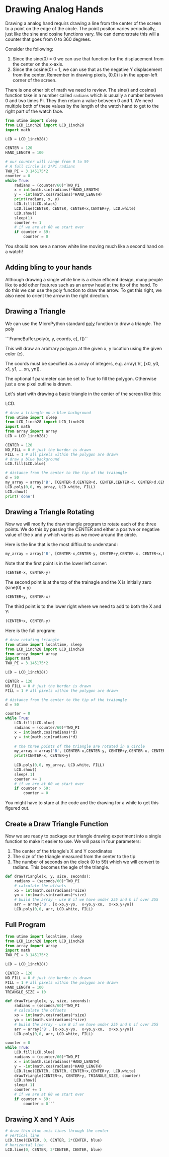 # Drawing Analog Hands

Drawing a analog hand requirs drawing a line from the center of the screen to a point on the
edge of the circle.  The point positon varies periodically, just like the sine and cosine
functions vary.  We can demonstrate this will a counter that goes from 0 to 360 degrees.

Consider the following:

1. Since the sine(0) = 0 we can use that function for the displacement from the center on the x-axis.
2. Since the cosine(0) = 1, we can use that as the negative Y displacement from the center.  Remember
in drawing pixels, (0,0) is in the upper-left corner of the screen.


There is one other bit of math we need to review.  The sine() and cosine() function take in a number
called ```radians``` which is usually a number between 0 and two times Pi.  They then return
a value between 0 and 1.  We need multiple both of these values by the length of the watch hand
to get to the right part of the watch face.

```py
from utime import sleep
from LCD_1inch28 import LCD_1inch28
import math

LCD = LCD_1inch28()

CENTER = 120
HAND_LENGTH = 100

# our counter will range from 0 to 59
# A full circle is 2*Pi radians
TWO_PI = 3.145175*2
counter = 0
while True:
    radians = (counter/60)*TWO_PI
    x = int(math.sin(radians)*HAND_LENGTH)
    y = -int(math.cos(radians)*HAND_LENGTH)
    print(radians, x, y)
    LCD.fill(LCD.black)
    LCD.line(CENTER, CENTER, CENTER+x,CENTER+y, LCD.white)
    LCD.show()
    sleep(1)
    counter += 1
    # if we are at 60 we start over
    if counter > 59:
        counter = 0
```

You should now see a narrow white line moving much like a second hand on a watch!

## Adding bling to your hands

Although drawing a single white line is a clean efficent design, many people like
to add other features such as an arrow head at the tip of the hand.  To do this
we can use the poly function to draw the arrow.  To get this right, we also
need to orient the arrow in the right direction.

## Drawing a Triangle

We can use the MicroPython standard [poly](https://docs.micropython.org/en/latest/library/framebuf.html) function to draw a triangle.  The poly 

```FrameBuffer.poly(x, y, coords, c[, f])``

This will draw an arbitrary polygon at the given x, y location using the given color (c).

The coords must be specified as a array of integers, e.g. array('h', [x0, y0, x1, y1, ... xn, yn]).

The optional f parameter can be set to True to fill the polygon. Otherwise just a one pixel outline is drawn.

Let's start with drawing a basic triangle in the center of the screen like this:

LCD.

```py
# draw a triangle on a blue background
from utime import sleep
from LCD_1inch28 import LCD_1inch28
import math
from array import array
LCD = LCD_1inch28()

CENTER = 120
NO_FILL = 0 # just the border is drawn
FILL = 1 # all pixels within the polygon are drawn
# draw a blue background
LCD.fill(LCD.blue)

# distance from the center to the tip of the traiangle
d = 50
my_array = array('B', [CENTER-d,CENTER+d, CENTER,CENTER-d, CENTER+d,CENTER+d])
LCD.poly(0,0, my_array, LCD.white, FILL)
LCD.show()
print('done')
```

## Drawing a Triangle Rotating

Now we will modify the draw triangle program to rotate each of the three points.
We do this by passing the CENTER and either a positve or negative value
of the x and y which varies as we move around the circle.

Here is the line that is the most difficult to understand:

```py
my_array = array('B', [CENTER-x,CENTER-y, CENTER+y,CENTER-x, CENTER+x,CENTER+y])
```

Note that the first point is in the lower left corner:

```py
(CENTER-x, CENTER-y)
```

The second point is at the top of the trainagle and the X is initially zero (sine(0) = y)

```py
(CENTER+y, CENTER-x)
```

The third point is to the lower right where we need to add to both the X and Y:

```py
(CENTER+x, CENTER-y)
```

Here is the full program:

```py
# draw rotating triangle
from utime import localtime, sleep
from LCD_1inch28 import LCD_1inch28
from array import array
import math
TWO_PI = 3.145175*2

LCD = LCD_1inch28()

CENTER = 120
NO_FILL = 0 # just the border is drawn
FILL = 1 # all pixels within the polygon are drawn

# distance from the center to the tip of the traiangle
d = 50

counter = 0
while True:
    LCD.fill(LCD.blue)
    radians = (counter/60)*TWO_PI
    x = int(math.cos(radians)*d)
    y = int(math.sin(radians)*d)
    
    # the three points of the triangle are rotated in a circle
    my_array = array('B', [CENTER-x,CENTER-y, CENTER+y,CENTER-x, CENTER+x,CENTER+y])
    print(CENTER-x, CENTER+y)
    
    LCD.poly(0,0, my_array, LCD.white, FILL)
    LCD.show()
    sleep(.1)
    counter += 1
    # if we are at 60 we start over
    if counter > 59:
        counter = 0
```

You might have to stare at the code and the drawing for a while to get this figured out.

## Create a Draw Triangle Function

Now we are ready to package our triangle drawing experiment into a single function to make
it easier to use.  We will pass in four parameters:

1. The center of the triangle's X and Y coordinates
2. The size of the triangle measured from the center to the tip
3. The number of seconds on the clock (0 to 59) which we will convert to radians.  This
becomes the agle of the triangle.

```py
def drawTriangle(x, y, size, seconds):
    radians = (seconds/60)*TWO_PI
    # calculate the offsets
    xo = int(math.cos(radians)*size)
    yo = int(math.sin(radians)*size)
    # build the array - use B if we have under 255 and h if over 255
    arr = array('B', [x-xo,y-yo,  x+yo,y-xo,  x+xo,y+yo])
    LCD.poly(0,0, arr, LCD.white, FILL)
```

## Full Program

```py
from utime import localtime, sleep
from LCD_1inch28 import LCD_1inch28
from array import array
import math
TWO_PI = 3.145175*2

LCD = LCD_1inch28()

CENTER = 120
NO_FILL = 0 # just the border is drawn
FILL = 1 # all pixels within the polygon are drawn
HAND_LENGTH = 100
TRIANGLE_SIZE = 10

def drawTriangle(x, y, size, seconds):
    radians = (seconds/60)*TWO_PI
    # calculate the offsets
    xo = int(math.cos(radians)*size)
    yo = int(math.sin(radians)*size)
    # build the array - use B if we have under 255 and h if over 255
    arr = array('B', [x-xo,y-yo,  x+yo,y-xo,  x+xo,y+yo])
    LCD.poly(0,0, arr, LCD.white, FILL)

counter = 0
while True:
    LCD.fill(LCD.blue)
    radians = (counter/60)*TWO_PI
    x = int(math.sin(radians)*HAND_LENGTH)
    y = -int(math.cos(radians)*HAND_LENGTH)
    LCD.line(CENTER, CENTER, CENTER+x,CENTER+y, LCD.white)
    drawTriangle(CENTER+x, CENTER+y, TRIANGLE_SIZE, counter)
    LCD.show()
    sleep(.1)
    counter += 1
    # if we are at 60 we start over
    if counter > 59:
        counter = 0```
```

## Drawing X and Y Axis

```py
# draw thin blue axis lines through the center
# vertical line
LCD.line(CENTER, 0, CENTER, 2*CENTER, blue)
# horizontal line
LCD.line(0, CENTER, 2*CENTER, CENTER, blue)
```